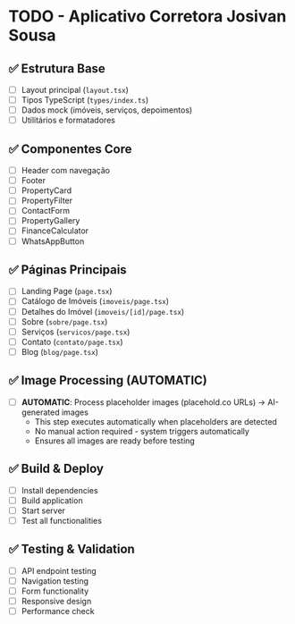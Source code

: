 # TODO - Aplicativo Corretora Josivan Sousa

## ✅ Estrutura Base
- [ ] Layout principal (`layout.tsx`)
- [ ] Tipos TypeScript (`types/index.ts`)
- [ ] Dados mock (imóveis, serviços, depoimentos)
- [ ] Utilitários e formatadores

## ✅ Componentes Core
- [ ] Header com navegação
- [ ] Footer
- [ ] PropertyCard
- [ ] PropertyFilter
- [ ] ContactForm
- [ ] PropertyGallery
- [ ] FinanceCalculator
- [ ] WhatsAppButton

## ✅ Páginas Principais
- [ ] Landing Page (`page.tsx`)
- [ ] Catálogo de Imóveis (`imoveis/page.tsx`)
- [ ] Detalhes do Imóvel (`imoveis/[id]/page.tsx`)
- [ ] Sobre (`sobre/page.tsx`)
- [ ] Serviços (`servicos/page.tsx`)
- [ ] Contato (`contato/page.tsx`)
- [ ] Blog (`blog/page.tsx`)

## ✅ Image Processing (AUTOMATIC)
- [ ] **AUTOMATIC**: Process placeholder images (placehold.co URLs) → AI-generated images
  - This step executes automatically when placeholders are detected
  - No manual action required - system triggers automatically
  - Ensures all images are ready before testing

## ✅ Build & Deploy
- [ ] Install dependencies
- [ ] Build application
- [ ] Start server
- [ ] Test all functionalities

## ✅ Testing & Validation
- [ ] API endpoint testing
- [ ] Navigation testing
- [ ] Form functionality
- [ ] Responsive design
- [ ] Performance check